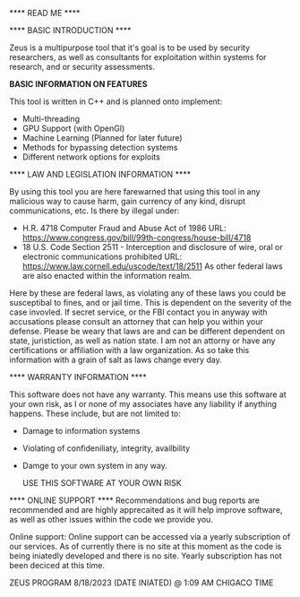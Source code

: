 **** READ ME ****

**** BASIC INTRODUCTION ****

Zeus is a multipurpose tool that it's goal is to be used
by security researchers, as well as consultants for exploitation within systems for research, and or
security assessments.

****BASIC INFORMATION ON FEATURES****

This tool is written in C++ and is planned onto implement:
  - Multi-threading
  - GPU Support (with OpenGl)
  - Machine Learning (Planned for later future)
  - Methods for bypassing detection systems
  - Different network options for exploits

**** LAW AND LEGISLATION INFORMATION ****

By using this tool you are here farewarned that using this tool in 
any malicious way to cause harm, gain currency of any kind, disrupt communications, etc.
Is there by illegal under:
  - H.R. 4718 Computer Fraud and Abuse Act of 1986 URL: https://www.congress.gov/bill/99th-congress/house-bill/4718
  - 18 U.S. Code Section 2511 - Interception and disclosure of wire, oral or electronic communications prohibited URL: https://www.law.cornell.edu/uscode/text/18/2511
As other federal laws are also enacted within the information realm.

Here by these are federal laws, as violating any of these laws you could be susceptibal to fines, and or jail time.
This is dependent on the severity of the case invovled. If secret service, or the FBI contact you in anyway with accusations please consult an attorney that can help you within your defense.
Please be weary that laws are and can be different dependent on state, juristiction, as well as nation state.
I am not an attorny or have any certifications or affiliation with a law organization. As so take this information with a grain of salt as laws change every day.


**** WARRANTY INFORMATION ****

This software does not have any warranty.
This means use this software at your own risk, as I or none of my associates have any liability if anything happens. 
These include, but are not limited to:
  - Damage to information systems
  - Violating of confideniliaty, integrity, availbility
  - Damge to your own system in any way.

    USE THIS SOFTWARE AT YOUR OWN RISK


**** ONLINE SUPPORT ****
Recommendations and bug reports are recommended and are highly apprecaited as it will help improve software, as well as
other issues within the code we provide you.

Online support:
Online support can be accessed via a yearly subscription of our services. As of currently there is no site at this moment as the
code is being iniatedly developed and there is no site.
Yearly subscription has not been deciced at this time.


ZEUS PROGRAM
8/18/2023 (DATE INIATED) @ 1:09 AM CHIGACO TIME
